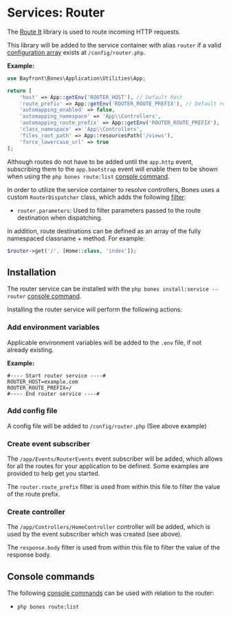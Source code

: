 # Services: Router

The [Route It](https://github.com/bayfrontmedia/route-it) library is used to route incoming HTTP requests.

This library will be added to the service container with alias `router` if a valid 
[configuration array](https://github.com/bayfrontmedia/route-it#usage) exists at `/config/router.php`.

**Example:**

```php
use Bayfront\Bones\Application\Utilities\App;

return [
    'host' => App::getEnv('ROUTER_HOST'), // Default host
    'route_prefix' => App::getEnv('ROUTER_ROUTE_PREFIX'), // Default route prefix
    'automapping_enabled' => false,
    'automapping_namespace' => 'App\\Controllers',
    'automapping_route_prefix' => App::getEnv('ROUTER_ROUTE_PREFIX'),
    'class_namespace' => 'App\\Controllers',
    'files_root_path' => App::resourcesPath('/views'),
    'force_lowercase_url' => true
];
```

Although routes do not have to be added until the `app.http` event,
subscribing them to the `app.bootstrap` event will enable them to be shown when using the `php bones route:list` [console command](#console-commands).

In order to utilize the service container to resolve controllers, Bones uses a custom `RouterDispatcher` class,
which adds the following [filter](filters.md):

- `router.parameters`: Used to filter parameters passed to the route destination when dispatching.

In addition, route destinations can be defined as an array of the fully namespaced classname + method.
For example:

```php
$router->get('/', [Home::class, 'index']);
```

## Installation

The router service can be installed with the `php bones install:service --router` [console command](../usage/console.md).

Installing the router service will perform the following actions:

### Add environment variables

Applicable environment variables will be added to the `.env` file, if not already existing.

**Example:**

```dotenv
#---- Start router service ----#
ROUTER_HOST=example.com
ROUTER_ROUTE_PREFIX=/
#---- End router service ----#
```

### Add config file

A config file will be added to `/config/router.php` (See above example)

### Create event subscriber

The `/app/Events/RouterEvents` event subscriber will be added, 
which allows for all the routes for your application to be defined.
Some examples are provided to help get you started.

The `router.route_prefix` filter is used from within this file to filter the value of the route prefix.

### Create controller

The `/app/Controllers/HomeController` controller will be added, which is used by the event subscriber which was created (see above).

The `response.body` filter is used from within this file to filter the value of the response body.

## Console commands

The following [console commands](../usage/console.md) can be used with relation to the router:

- `php bones route:list`